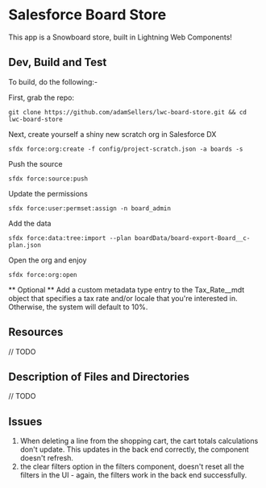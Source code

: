 # Salesforce Board Store
This app is a Snowboard store, built in Lightning Web Components! 

## Dev, Build and Test
To build, do the following:-

First, grab the repo:
````
git clone https://github.com/adamSellers/lwc-board-store.git && cd lwc-board-store
````

Next, create yourself a shiny new scratch org in Salesforce DX
````
sfdx force:org:create -f config/project-scratch.json -a boards -s
````

Push the source
````
sfdx force:source:push
````

Update the permissions
````
sfdx force:user:permset:assign -n board_admin
````

Add the data
````
sfdx force:data:tree:import --plan boardData/board-export-Board__c-plan.json
````


Open the org and enjoy
````
sfdx force:org:open
````

** Optional ** 
Add a custom metadata type entry to the Tax_Rate__mdt object that specifies a tax rate and/or locale that you're interested in. Otherwise, the system will default to 10%. 


## Resources
// TODO


## Description of Files and Directories

// TODO


## Issues

1. When deleting a line from the shopping cart, the cart totals calculations don't update. This updates in the back end correctly, the component doesn't refresh. 
2. the clear filters option in the filters component, doesn't reset all the filters in the UI - again, the filters work in the back end successfully. 


